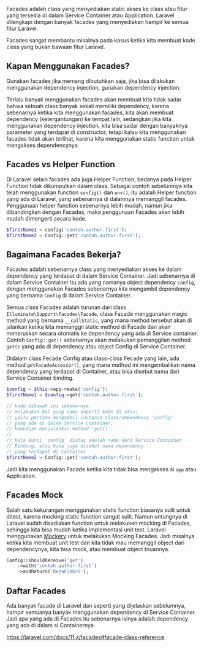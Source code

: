 Facades adalah class yang menyediakan static akses ke class atau fitur yang tersedia di dalam Service Container atau Application. Laravel dilengkapi dengan banyak facades yang menyediakan hampir ke semua fitur Laravel.

Facades sangat membantu misalnya pada kasus ketika kita membuat kode class yang bukan bawaan fitur Laravel.

## Kapan Menggunakan Facades?

Gunakan facades jika memang dibutuhkan saja, jika bisa dilakukan menggunakan dependency injection, gunakan dependency injection.

Terlalu banyak menggunakan facades akan membuat kita tidak sadar bahwa sebuah class banyak sekali memiliki dependency, karena sebenarnya ketika kita menggunakan facades, kita akan membuat dependency (ketergantungan) ke tempat lain, sedangkan jika kita menggunakan dependency injection, kita bisa sadar dengan banyaknya parameter yang terdapat di constructor, tetapi kalau kita menggunakan facades tidak akan terlihat, karena kita menggunakan static function untuk mengakses dependencynya.

## Facades vs Helper Function

Di Laravel selain facades ada juga Helper Function,  bedanya pada Helper Function tidak dikumpulkan dalam class. Sebagai contoh sebelumnya kita telah menggunakan function `config()` dan `env()`, itu adalah Helper function yang ada di Laravel, yang sebenarnya di dalamnya memanggil facades. Penggunaan helper function sebenarnya lebih mudah, namun jika dibandingkan dengan Facades, maka penggunaan Facades akan lebih mudah dimengerti secara kode.

```php
$firstName1 = config('contoh.author.first');
$firstName2 = Config::get('contoh.author.first');
```

## Bagaimana Facades Bekerja?

Facades adalah sebenarnya class yang menyediakan akses ke dalam dependency yang terdapat di dalam Service Container. Jadi sebenarnya di dalam Service Container itu ada yang namanya object dependency `Config`, dengan menggunakan Facades sebenarnya kita mengambil dependency yang bernama `Config` di dalam Service Container.

Semua class Facades adalah turunan dari class `Illuminate\Support\Facades\Facade`, class Facade menggunakan magic method yang bernama `__callStatic`, yang mana method tersebut akan di jalankan ketika kita memanggil static method di Facade dan akan meneruskan secara otomatis ke dependency yang ada di Service container. Contoh `Config::get()` sebenarnya akan melakukan pemanggilan method `get()` yang ada di dependency atau object Config di Service Container.

Didalam class Fecade Config atau class-class Fecade yang lain, ada method `getFacadeAccessor()`, yang mana method ini mengembalikan nama dependency yang terdapat di Container, atau bisa disebut nama dari Service Container binding.

```php
$config = $this->app->make('config');
$firstName1 = $config->get('contoh.author.first');

// kode dibawah ini sebenarnya,
// melakukan hal yang sama seperti kode di atas:
// yaitu pertama mengambil instance class/dependency 'config'
// yang ada di dalam Service Container,
// kemudian menjalankan method 'get()'.
//
// kata kunci 'config' diatas adalah nama dari Service Container
// Binding, atau bisa juga disebut nama dependency
// yang terdapat di Container
$firstName2 = Config::get('contoh.author.first');
```

Jadi kita menggunakan Facade ketika kita tidak bisa mengakses si `app` atau Application.

## Facades Mock

Salah satu kekurangan menggunakan static function biasanya sulit untuk ditest, karena mocking static function sangat sulit. Namun untungnya di Laravel sudah disediakan function untuk melakukan mocking di Facades, sehingga kita bisa mudah ketika implementasi unit test. Laravel menggunakan [Mockery](https://github.com/mockery/mockery) untuk melakukan Mocking Facades. Jadi misalnya ketika kita membuat unit test dan kita tidak mau memanggil object dari dependencynya, kita bisa mock, atau membuat object tiruannya.

```php
Config::shouldReceive('get')
	->with('contoh.author.first')
	->andReturn('RezaFikkri');
```

## Daftar Facades

Ada banyak facade di Laravel dan seperti yang dijelaskan sebelumnya, hampir semuanya banyak menggunakan dependency di Service Container. Jadi apa yang ada di Facades itu sebenarnya isinya adalah dependency yang ada di dalam si Containernya.

https://laravel.com/docs/11.x/facades#facade-class-reference